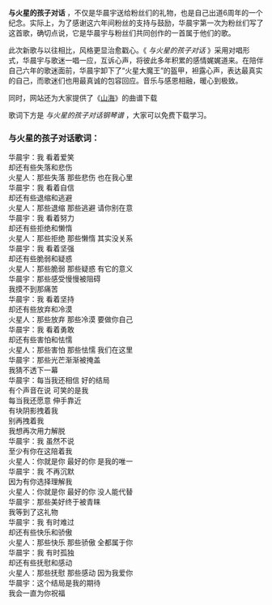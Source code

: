

**与火星的孩子对话**
，不仅是华晨宇送给粉丝们的礼物，也是自己出道6周年的一个纪念。实际上，为了感谢这六年间粉丝的支持与鼓励，华晨宇第一次为粉丝们写了这首歌，确切点说，它是华晨宇与粉丝们共同创作的一首属于他们的歌。

此次新歌与以往相比，风格更显治愈戳心。《 _与火星的孩子对话_
》采用对唱形式，华晨宇与歌迷一唱一应，互诉心声，将彼此多年积累的感情娓娓道来。在陪伴自己六年的歌迷面前，华晨宇卸下了“火星大魔王”的盔甲，袒露心声，表达最真实的自己，而歌迷们也用最真诚的包容回应。音乐与感恩相融，暖心到极致。

同时，网站还为大家提供了《[山海](Music-9965-山海-被震撼到了太惊艳.html "山海")》的曲谱下载

歌词下方是 _与火星的孩子对话钢琴谱_ ，大家可以免费下载学习。

### 与火星的孩子对话歌词：

华晨宇：我 看着爱笑  
却还有些失落和悲伤  
火星人：那些失落 那些悲伤 也在我心里  
华晨宇：我 看着自信  
却还有些退缩和逃避  
火星人：那些退缩 那些逃避 请你别在意  
华晨宇：我 看着努力  
却还有些拒绝和懒惰  
火星人：那些拒绝 那些懒惰 其实没关系  
华晨宇：我 看着坚强  
却还有些脆弱和疑惑  
火星人：那些脆弱 那些疑惑 有它的意义  
华晨宇：那些感受慢慢被阻碍  
我摸不到那痛苦  
华晨宇：我 看着坚持  
却还有些放弃和冷漠  
火星人：那些放弃 那些冷漠 要做你自己  
华晨宇：我 看着勇敢  
却还有些害怕和怯懦  
火星人：那些害怕 那些怯懦 我们在这里  
华晨宇：那些光芒渐渐被掩盖  
我猜不透下一幕  
华晨宇：每当我还相信 好的结局  
有个声音在说 可笑的是我  
每当我还愿意 伸手靠近  
有块阴影拽着我  
别再拽着我  
我想再次用力解脱  
华晨宇：我 虽然不说  
至少有你在这陪着我  
火星人：你就是你 最好的你 是我的唯一  
华晨宇：我 不再沉默  
因为有你选择理解我  
火星人：你就是你 最好的你 没人能代替  
华晨宇：那些美好终于被青睐  
我等到了这礼物  
华晨宇：我 有时难过  
却还有些快乐和骄傲  
火星人：那些快乐 那些骄傲 全都属于你  
华晨宇：我 有时孤独  
却还有些抚慰和感动  
火星人：那些抚慰 那些感动 因为我爱你  
华晨宇：这个结局是我的期待  
我会一直为你祝福

